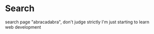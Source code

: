 # Search
search page "abracadabra", don't judge strictly I'm just starting to learn web development

